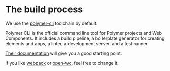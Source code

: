 # The build process

We use the <a href="https://polymer-library.polymer-project.org/3.0/docs/tools/polymer-cli">polymer-cli</a> 
toolchain by default.

Polymer CLI is the official command line tool for Polymer projects and Web Components. It includes a build pipeline, a boilerplate generator for creating elements and apps, a linter, a development server, and a test runner.

[Their documentation](https://polymer-library.polymer-project.org/3.0/docs/apps/build-for-production) will give you a good starting point.


If you like <a href="https://webpack.js.org/">webpack</a> or <a href="https://open-wc.org/">open-wc</a>, feel free to change it. 
